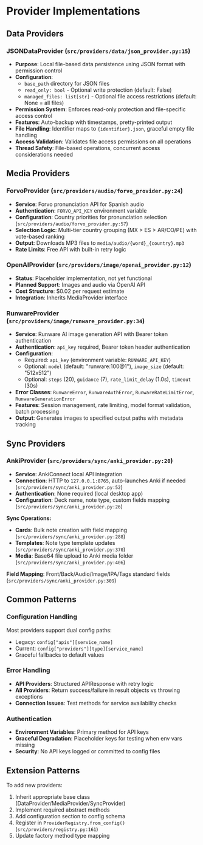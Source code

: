 # Provider Implementations

## Data Providers

### JSONDataProvider (`src/providers/data/json_provider.py:15`)
- **Purpose**: Local file-based data persistence using JSON format with permission control
- **Configuration**:
  - `base_path` directory for JSON files
  - `read_only: bool` - Optional write protection (default: False)
  - `managed_files: list[str]` - Optional file access restrictions (default: None = all files)
- **Permission System**: Enforces read-only protection and file-specific access control
- **Features**: Auto-backup with timestamps, pretty-printed output
- **File Handling**: Identifier maps to `{identifier}.json`, graceful empty file handling
- **Access Validation**: Validates file access permissions on all operations
- **Thread Safety**: File-based operations, concurrent access considerations needed

## Media Providers

### ForvoProvider (`src/providers/audio/forvo_provider.py:24`)
- **Service**: Forvo pronunciation API for Spanish audio
- **Authentication**: `FORVO_API_KEY` environment variable
- **Configuration**: Country priorities for pronunciation selection (`src/providers/audio/forvo_provider.py:57`)
- **Selection Logic**: Multi-tier country grouping (MX > ES > AR/CO/PE) with vote-based ranking
- **Output**: Downloads MP3 files to `media/audio/{word}_{country}.mp3`
- **Rate Limits**: Free API with built-in retry logic

### OpenAIProvider (`src/providers/image/openai_provider.py:12`)
- **Status**: Placeholder implementation, not yet functional
- **Planned Support**: Images and audio via OpenAI API
- **Cost Structure**: $0.02 per request estimate
- **Integration**: Inherits MediaProvider interface

### RunwareProvider (`src/providers/image/runware_provider.py:34`)
- **Service**: Runware AI image generation API with Bearer token authentication
- **Authentication**: `api_key` required, Bearer token header authentication
- **Configuration**:
  - Required: `api_key` (environment variable: `RUNWARE_API_KEY`)
  - Optional: `model` (default: "runware:100@1"), `image_size` (default: "512x512")
  - Optional: `steps` (20), `guidance` (7), `rate_limit_delay` (1.0s), `timeout` (30s)
- **Error Classes**: `RunwareError`, `RunwareAuthError`, `RunwareRateLimitError`, `RunwareGenerationError`
- **Features**: Session management, rate limiting, model format validation, batch processing
- **Output**: Generates images to specified output paths with metadata tracking

## Sync Providers

### AnkiProvider (`src/providers/sync/anki_provider.py:20`)
- **Service**: AnkiConnect local API integration
- **Connection**: HTTP to `127.0.0.1:8765`, auto-launches Anki if needed (`src/providers/sync/anki_provider.py:52`)
- **Authentication**: None required (local desktop app)
- **Configuration**: Deck name, note type, custom fields mapping (`src/providers/sync/anki_provider.py:26`)

**Sync Operations:**
- **Cards**: Bulk note creation with field mapping (`src/providers/sync/anki_provider.py:288`)
- **Templates**: Note type template updates (`src/providers/sync/anki_provider.py:370`)
- **Media**: Base64 file upload to Anki media folder (`src/providers/sync/anki_provider.py:406`)

**Field Mapping**: Front/Back/Audio/Image/IPA/Tags standard fields (`src/providers/sync/anki_provider.py:309`)

## Common Patterns

### Configuration Handling
Most providers support dual config paths:
- Legacy: `config["apis"][service_name]`
- Current: `config["providers"][type][service_name]`
- Graceful fallbacks to default values

### Error Handling
- **API Providers**: Structured APIResponse with retry logic
- **All Providers**: Return success/failure in result objects vs throwing exceptions
- **Connection Issues**: Test methods for service availability checks

### Authentication
- **Environment Variables**: Primary method for API keys
- **Graceful Degradation**: Placeholder keys for testing when env vars missing
- **Security**: No API keys logged or committed to config files

## Extension Patterns

To add new providers:
1. Inherit appropriate base class (DataProvider/MediaProvider/SyncProvider)
2. Implement required abstract methods
3. Add configuration section to config schema
4. Register in `ProviderRegistry.from_config()` (`src/providers/registry.py:161`)
5. Update factory method type mapping
